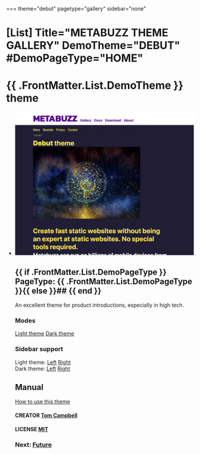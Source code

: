 ===
theme="debut"
pagetype="gallery"
sidebar="none"

[List]
Title="METABUZZ THEME GALLERY"
DemoTheme="DEBUT"
#DemoPageType="HOME"
===

# **{{ .FrontMatter.List.DemoTheme }}** theme
* ![Screen shot of Debut theme](theme-debut-dark-1280x1024.png)
  ## {{ if .FrontMatter.List.DemoPageType }} PageType: **{{ .FrontMatter.List.DemoPageType }}**{{ else }}## {{ end }}
  An excellent theme for product introductions, especially in high tech.  
  ### Modes
  [Light theme](demo/index.html) [Dark theme](demo/dark.html)
  ### Sidebar support
  Light theme: [Left](demo/light-sidebar-left.html) [Right](demo/light-sidebar-right.html)  
  Dark theme: [Left](demo/dark-sidebar-left.html) [Right](demo/dark-sidebar-right.html) 
  ## Manual
  [How to use this theme](demo/.docs/howto.html)
  #### CREATOR [Tom Campbell](https://metabuzz.com)
  #### LICENSE [MIT](https://metabuzz.com)
  ### Next: [Future](../future/index.html) 

